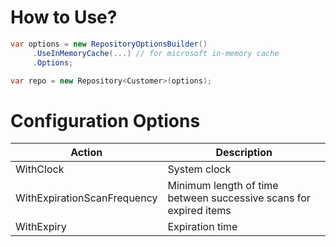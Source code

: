 # How to Use?

```csharp
var options = new RepositoryOptionsBuilder()
     .UseInMemoryCache(...) // for microsoft in-memory cache
     .Options;

var repo = new Repository<Customer>(options);
```

# Configuration Options

|Action|Description|
|------|-----------|
|WithClock|System clock|
|WithExpirationScanFrequency|Minimum length of time between successive scans for expired items|
|WithExpiry|Expiration time|